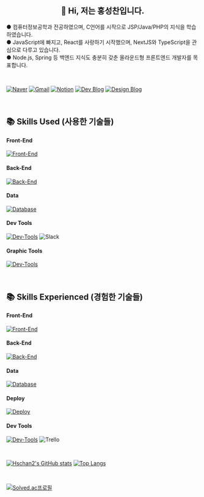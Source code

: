 <div align=center>
  <h2>👋 Hi, 저는 홍성찬입니다.</h2>
</div>

<span>● 컴퓨터정보공학과 전공하였으며, C언어를 시작으로 JSP/Java/PHP의 지식을 학습하였습니다.</span><br/>
<span>● JavaScript에 빠지고, React를 사랑하기 시작했으며, NextJS와 TypeScript을 관심으로 다루고 있습니다.</span><br/>
<span>● Node.js, Spring 등 백엔드 지식도 충분히 갖춘 올라운드형 프론트엔드 개발자를 목표합니다.</span><br/>

<br />

[![Naver](https://img.shields.io/badge/Naver%20Mail-12A614?style=for-the-badge&logo=naver&logoColor=white)](mailto:seongchan_@naver.com)
[![Gmail](https://img.shields.io/badge/Gmail-D14836?style=for-the-badge&logo=gmail&logoColor=white)](mailto:hseongchan2@gmail.com)
[![Notion](https://img.shields.io/badge/Notion-%23000000.svg?style=for-the-badge&logo=notion&logoColor=white)](https://www.notion.so/HS-ead5a5d6a41a4116b63d4ec5bf830253)
[![Dev Blog](https://img.shields.io/badge/Dev%20Blog-FF5A4A.svg?style=for-the-badge&logo=tistory&logoColor=white)](https://hseongchan2.tistory.com/)
[![Design Blog](https://img.shields.io/badge/Design%20Blog-12A614?style=for-the-badge&logo=naver&logoColor=white)](https://blog.naver.com/seongchan)

<br />

## 📚 Skills Used (사용한 기술들)
<h4>Front-End</h4>

[![Front-End](https://skillicons.dev/icons?i=html,css,js,react,ts,styledcomponents,tailwind)](https://skillicons.dev)

<h4>Back-End</h4>

[![Back-End](https://skillicons.dev/icons?i=nodejs,express,next)](https://skillicons.dev)

<h4>Data</h4>

[![Database](https://skillicons.dev/icons?i=mysql,firebase)](https://skillicons.dev)

<h4>Dev Tools</h4>

[![Dev-Tools](https://skillicons.dev/icons?i=github,vite,npm,vscode,discord)](https://skillicons.dev)
![Slack](https://img.shields.io/badge/Slack-4A154B?style=flat&logo=slack&logoColor=white)

<h4>Graphic Tools</h4>

[![Dev-Tools](https://skillicons.dev/icons?i=ae,ai,ps,pr,figma)](https://skillicons.dev)

<br />

## 📚 Skills Experienced (경험한 기술들)

<h4>Front-End</h4>

[![Front-End](https://skillicons.dev/icons?i=vue,bootstrap,tailwind)](https://skillicons.dev)

<h4>Back-End</h4>

[![Back-End](https://skillicons.dev/icons?i=java,spring,php)](https://skillicons.dev)

<h4>Data</h4>

[![Database](https://skillicons.dev/icons?i=mongodb)](https://skillicons.dev)

<h4>Deploy</h4>

[![Deploy](https://skillicons.dev/icons?i=cloudflare,aws,vercel,netlify)](https://skillicons.dev)

<h4>Dev Tools</h4>

[![Dev-Tools](https://skillicons.dev/icons?i=idea,jest)](https://skillicons.dev)
![Trello](https://img.shields.io/badge/Trello-%23026AA7.svg?style=flat&logo=Trello&logoColor=white)

<br/>

[![Hschan2's GitHub stats](https://github-readme-stats.vercel.app/api?username=Hschan2&show_icons=true&theme=onedark)](https://github.com/Hschan2/github-readme-stats)
[![Top Langs](https://github-readme-stats.vercel.app/api/top-langs/?username=Hschan2&theme=onedark&layout=compact)](https://github.com/anuraghazra/github-readme-stats)
  
<br />

[![Solved.ac프로필](http://mazassumnida.wtf/api/v2/generate_badge?boj=hseongchan2)](https://solved.ac/hseongchan2)
